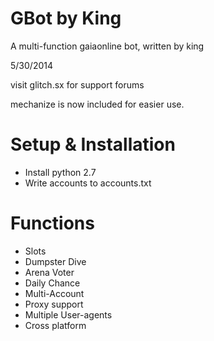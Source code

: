 GBot by King
==========

A multi-function gaiaonline bot, written by king

5/30/2014

visit glitch.sx for support forums

mechanize is now included for easier use.

Setup & Installation
==============

- Install python 2.7
- Write accounts to accounts.txt

Functions
=======
- Slots
- Dumpster Dive
- Arena Voter
- Daily Chance
- Multi-Account
- Proxy support
- Multiple User-agents
- Cross platform
